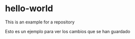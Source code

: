 # hello-world
This is an example for a repository

Esto es un ejemplo para ver los cambios que se han guardado
